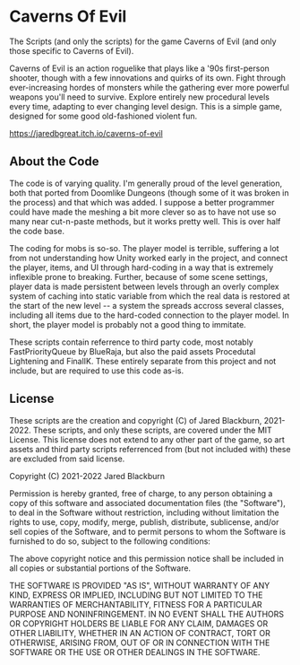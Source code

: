 # Caverns Of Evil
The Scripts (and only the scripts) for the game Caverns of Evil (and only those specific to Caverns of Evil).

Caverns of Evil is an action roguelike that plays like a '90s first-person shooter, though with a few innovations 
and quirks of its own.  Fight through ever-increasing hordes of monsters while the gathering ever more powerful 
weapons you'll need to survive.  Explore entirely new procedural levels every time, adapting to ever changing level 
design.  This is a simple game, designed for some good old-fashioned violent fun.

https://jaredbgreat.itch.io/caverns-of-evil

## About the Code

The code is of varying quality.  I'm generally proud of the level generation, both that ported from Doomlike Dungeons 
(though some of it was broken in the process) and that which was added.  I suppose a better programmer could have 
made the meshing a bit more clever so as to have not use so many near cut-n-paste methods, but it works pretty well. 
This is over half the code base.

The coding for mobs is so-so.  The player model is terrible, suffering a lot from not understanding how Unity worked 
early in the project, and connect the player, items, and UI through hard-coding in a way that is extremely inflexible 
prone to breaking.  Further, because of some scene settings, player data is made persistent between levels through 
an overly complex system of caching into static variable from which the real data is restored at the start of the 
new level -- a system the spreads accross several classes, including all items due to the hard-coded connection to 
the player model.  In short, the player model is probably not a good thing to immitate.

These scripts contain referrence to third party code, most notably FastPriorityQueue by BlueRaja, but also the paid 
assets Procedutal Lightening and FinalIK.  These entirely separate from this project and not include, but are required 
to use this code as-is.

## License

These scripts are the creation and copyright (C) of Jared Blackburn, 2021-2022.  These scripts, and only these scripts, 
are covered under the MIT License.  This license does not extend to any other part of the game, so art assets and 
third party scripts referrenced from (but not included with) these are excluded from said license.

Copyright (C) 2021-2022 Jared Blackburn

Permission is hereby granted, free of charge, to any person obtaining a copy of this software and associated documentation files 
(the "Software"), to deal in the Software without restriction, including without limitation the rights to use, copy, modify, merge, 
publish, distribute, sublicense, and/or sell copies of the Software, and to permit persons to whom the Software is furnished to do so, 
subject to the following conditions:

The above copyright notice and this permission notice shall be included in all copies or substantial portions of the Software.

THE SOFTWARE IS PROVIDED "AS IS", WITHOUT WARRANTY OF ANY KIND, EXPRESS OR IMPLIED, INCLUDING BUT NOT LIMITED TO THE WARRANTIES OF 
MERCHANTABILITY, FITNESS FOR A PARTICULAR PURPOSE AND NONINFRINGEMENT. IN NO EVENT SHALL THE AUTHORS OR COPYRIGHT HOLDERS BE LIABLE 
FOR ANY CLAIM, DAMAGES OR OTHER LIABILITY, WHETHER IN AN ACTION OF CONTRACT, TORT OR OTHERWISE, ARISING FROM, OUT OF OR IN CONNECTION 
WITH THE SOFTWARE OR THE USE OR OTHER DEALINGS IN THE SOFTWARE.


